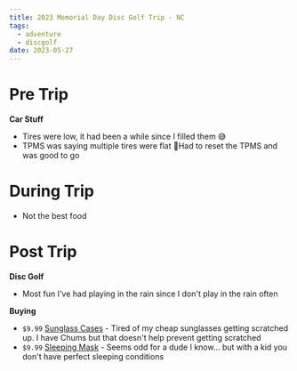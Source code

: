 ```yaml
---
title: 2023 Memorial Day Disc Golf Trip - NC
tags:
  - adventure
  - discgolf
date: 2023-05-27
---
```

# Pre Trip

**Car Stuff**
- Tires were low, it had been a while since I filled them 😅
- TPMS was saying multiple tires were flat 🤷Had to reset the TPMS and was good to go

# During Trip
- Not the best food

# Post Trip

**Disc Golf**
- Most fun I've had playing in the rain since I don't play in the rain often

**Buying**
- `$9.99`  [Sunglass Cases](https://www.amazon.com/gp/product/B07W6PRKGP/ref=ox_sc_act_title_1?smid=A3OAW7ZJCWQZT6&psc=1) - Tired of my cheap sunglasses getting scratched up. I have Chums but that doesn't help prevent getting scratched
- `$9.99` [Sleeping Mask](https://www.amazon.com/gp/product/B00GSO1D9O/ref=ox_sc_act_title_2?smid=A6CQF6TQU15UK&psc=1) - Seems odd for a dude I know... but with a kid you don't have perfect sleeping conditions
